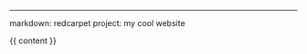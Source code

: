 ---
markdown: redcarpet
project: my cool website

<html>
  <head>
  </head>
  <body>
    {{ content }}
  </body>
</html>
